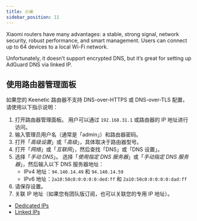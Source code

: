 ```yaml
---
title: 小米
sidebar_position: 11
---
```


Xiaomi routers have many advantages: a stable, strong signal, network security, robust performance, and smart management. Users can connect up to 64 devices to a local Wi-Fi network.

Unfortunately, it doesn’t support encrypted DNS, but it’s great for setting up AdGuard DNS via linked IP.

## 使用路由器管理面板

如果您的 Keenetic 路由器不支持 DNS-over-HTTPS 或 DNS-over-TLS 配置，请使用以下指示说明：

1. 打开路由器管理面板。 用户可以通过 `192.168.31.1` 或路由器的 IP 地址进行访问。
2. 输入管理员用户名（通常是「admin」）和路由器密码。
3. 打开「_高级设置_」或「_高级_」，具体取决于路由器型号。
4. 打开「_网络_」或「_互联网_」，然后查找「DNS」或「DNS 设置」。
5. 选择「_手动 DNS_」。 选择「_使用指定 DNS 服务器_」或「_手动指定 DNS 服务器_」，然后输入以下 DNS 服务器地址：
    - IPv4 地址：`94.140.14.49` 和 `94.140.14.59`
    - IPv6 地址：`2a10:50c0:0:0:0:0:ded:ff` 和 `2a10:50c0:0:0:0:0:dad:ff`
6. 请保存设置。
7. 关联 IP 地址（如果您有团队版订阅，也可以关联您的专用 IP 地址）。

 - [Dedicated IPs](/private-dns/connect-devices/other-options/dedicated-ip.md)
 - [Linked IPs](/private-dns/connect-devices/other-options/linked-ip.md)
